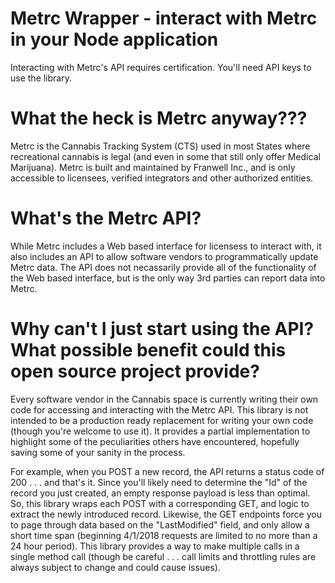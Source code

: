 # Metrc Wrapper - interact with Metrc in your Node application #

Interacting with Metrc's API requires certification. You'll need API keys to use the library.

# What the heck is Metrc anyway???

Metrc is the Cannabis Tracking System (CTS) used in most States where recreational cannabis is legal 
(and even in some that still only offer Medical Marijuana). Metrc is built and maintained by Franwell Inc.,
and is only accessible to licensees, verified integrators and other authorized entities. 

# What's the Metrc API?

While Metrc includes a Web based interface for licensess to interact with, it also includes an API to 
allow software vendors to programmatically update Metrc data. The API does not necassarily provide
all of the functionality of the Web based interface, but is the only way 3rd parties can report data 
into Metrc. 

# Why can't I just start using the API? What possible benefit could this open source project provide?

Every software vendor in the Cannabis space is currently writing their own code for accessing and interacting
with the Metrc API. This library is not intended to be a production ready replacement for writing your own
code (though you're welcome to use it). It provides a partial implementation to highlight some of the 
peculiarities others have encountered, hopefully saving some of your sanity in the process.

For example, when you POST a new record, the API returns a status code of 200 . . . and that's it. Since you'll
likely need to determine the "Id" of the record you just created, an empty response payload is less than
optimal. So, this library wraps each POST with a corresponding GET, and logic to extract the newly introduced
record. Likewise, the GET endpoints force you to page through data based on the "LastModified" field, and only
allow a short time span (beginning 4/1/2018 requests are limited to no more than a 24 hour period). This library
provides a way to make multiple calls in a single method call (though be careful . . . call limits and throttling
rules are always subject to change and could cause issues).



